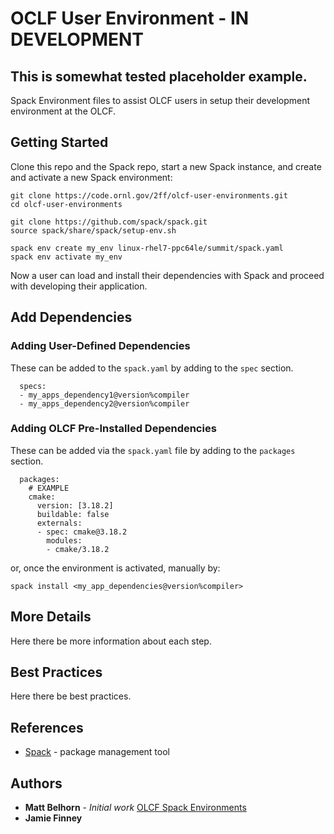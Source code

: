 # OCLF User Environment - IN DEVELOPMENT

## This is somewhat tested placeholder example.

Spack Environment files to assist OLCF users in setup their development environment at the OLCF.

## Getting Started

Clone this repo and the Spack repo, start a new Spack instance,
and create and activate a new Spack environment:

```
git clone https://code.ornl.gov/2ff/olcf-user-environments.git
cd olcf-user-environments

git clone https://github.com/spack/spack.git
source spack/share/spack/setup-env.sh

spack env create my_env linux-rhel7-ppc64le/summit/spack.yaml
spack env activate my_env
```

Now a user can load and install their dependencies with Spack and proceed with developing their application.

## Add Dependencies

### Adding User-Defined Dependencies

These can be added to the `spack.yaml` by adding to the `spec` section.
```
  specs:
  - my_apps_dependency1@version%compiler
  - my_apps_dependency2@version%compiler
```

### Adding OLCF Pre-Installed Dependencies

These can be added via the `spack.yaml` file by adding to the `packages` section.

```
  packages:
    # EXAMPLE
    cmake:
      version: [3.18.2]
      buildable: false
      externals:
      - spec: cmake@3.18.2
        modules:
        - cmake/3.18.2
```

 or, once the environment is activated, manually by:

```
spack install <my_app_dependencies@version%compiler>
```

## More Details

Here there be more information about each step.

## Best Practices

Here there be best practices.


## References
* [Spack](https://spack.readthedocs.io/) - package management tool

## Authors
* **Matt Belhorn** - *Initial work* [OLCF Spack Environments](https://github.com/mpbelhorn/olcf-spack-environments)
* **Jamie Finney**
